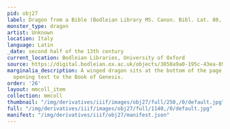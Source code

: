 ```yaml
---
pid: obj27
label: Dragon from a Bible (Bodleian Library MS. Canon. Bibl. Lat. 80, fol. 008v)
monster_type: dragon
artist: Unknown
location: Italy
language: Latin
_date: second half of the 13th century
current_location: Bodleian Libraries, University of Oxford
source: https://digital.bodleian.ox.ac.uk/objects/3858a9a0-195c-43ea-89e0-77136bf2b13b/surfaces/7f195c6e-7bfc-4896-88c4-66c4e638040f/
marginalia_description: A winged dragon sits at the bottom of the page, below the
  opening text to the Book of Genesis.
order: '26'
layout: mmcoll_item
collection: mmcoll
thumbnail: "/img/derivatives/iiif/images/obj27/full/250,/0/default.jpg"
full: "/img/derivatives/iiif/images/obj27/full/1140,/0/default.jpg"
manifest: "/img/derivatives/iiif/obj27/manifest.json"
---
```

